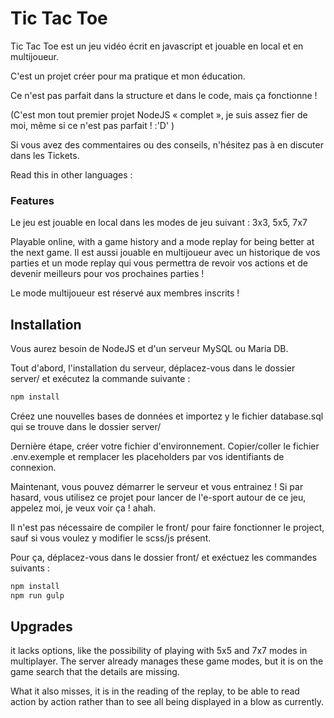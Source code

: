 # Tic Tac Toe

Tic Tac Toe est un jeu vidéo écrit en javascript et jouable en local et en multijoueur.

C'est un projet créer pour ma pratique et mon éducation.

Ce n'est pas parfait dans la structure et dans le code, mais ça fonctionne !

(C'est mon tout premier projet NodeJS « complet », je suis assez fier de moi, même si ce n'est pas parfait ! :'D' )

Si vous avez des commentaires ou des conseils, n'hésitez pas à en discuter dans les Tickets.

Read this in other languages :

### Features

Le jeu est jouable en local dans les modes de jeu suivant : 3x3, 5x5, 7x7

Playable online, with a game history and a mode replay for being better at the next game.
Il est aussi jouable en multijoueur avec un historique de vos parties et un mode replay qui vous permettra de revoir vos actions et de devenir meilleurs pour vos prochaines parties !

Le mode multijoueur est réservé aux membres inscrits !

## Installation

Vous aurez besoin de NodeJS et d'un serveur MySQL ou Maria DB.

Tout d'abord, l'installation du serveur, déplacez-vous dans le dossier server/ et exécutez la commande suivante :

```bash
npm install
```

Créez une nouvelles bases de données et importez y le fichier database.sql qui se trouve dans le dossier server/

Dernière étape, créer votre fichier d'environnement. Copier/coller le fichier .env.exemple et remplacer les placeholders par vos identifiants de connexion.

Maintenant, vous pouvez démarrer le serveur et vous entrainez ! Si par hasard, vous utilisez ce projet pour lancer de l'e-sport autour de ce jeu, appelez moi, je veux voir ça ! ahah.

Il n'est pas nécessaire de compiler le front/ pour faire fonctionner le project, sauf si vous voulez y modifier le scss/js présent.

Pour ça, déplacez-vous dans le dossier front/ et exéctuez les commandes suivants :

```bash
npm install
npm run gulp
```

## Upgrades

it lacks options, like the possibility of playing with 5x5 and 7x7 modes in multiplayer. The server already manages these game modes, but it is on the game search that the details are missing.

What it also misses, it is in the reading of the replay, to be able to read action by action rather than to see all being displayed in a blow as currently.
